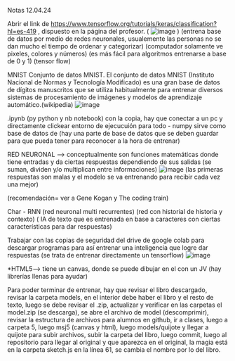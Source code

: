 Notas 12.04.24

Abrir el link de https://www.tensorflow.org/tutorials/keras/classification?hl=es-419 , dispuesto en la página del profesor. ( ![image](https://github.com/NAF02/audiv027-2024-1/assets/126721546/6982bb5a-82ce-433a-818c-21e93590fa41) )
(entrena base de datos por medio de redes neuronales, usualemente las personas no se dan mucho el tiempo de ordenar y categorizar) (computador solamente ve pixeles, colores y números) (es más fácil para algoritmos entrenarse a base de 0 y 1)
(tensor flow)

MNIST Conjunto de datos MNIST. El conjunto de datos MNIST (Instituto Nacional de Normas y Tecnología Modificado) es una gran base de datos de dígitos manuscritos que se utiliza habitualmente para entrenar diversos sistemas de procesamiento de imágenes y modelos de aprendizaje automático.(wikipedia)
![image](https://github.com/NAF02/audiv027-2024-1/assets/126721546/35cec9b9-52e8-47c3-82c8-02e63531bffd)


.ipynb (py python y nb notebook)
con la copia, hay que conectar a un pc y directamente clickear entorno de ejecucuión para todo - numpy sirve como base de datos de 
(hay una parte de base de datos que se deben guardar para que pueda tener para reconocer a la hora de entrenar)

RED NEURONAL --> conceptualmente son funciones matemáticas donde tiene entradas y da ciertas respuestas dependiendo de sus salidas (se suman, dividen y/o multiplican entre informaciones)
![image](https://github.com/NAF02/audiv027-2024-1/assets/126721546/ef94b7fc-4fd0-47cc-b330-904e52a58bc7) (las primeras respuestas son malas y el modelo se va entrenando para recibir cada vez una mejor)

(recomendación= ver a Gene Kogan y The coding train)

Char - RNN (red neuronal multi recurrentes) (red con historial de historia y contexto) ( IA de texto que es entrenada en base a caracteres con ciertas características para dar respuestas)

Trabajar con las copias de seguridad del drive de google colab para descargar programas para así entrenar una inteligencia que logre dar respuestas (se trata de entrenar directamente un tensorflow)
![image](https://github.com/NAF02/audiv027-2024-1/assets/126721546/183feb86-be21-40c4-8b79-bd3fb59802c7)

*HTML5--> tiene un canvas, donde se puede dibujar en el con un JV (hay librerías llenas para ayudar)

Para poder terminar de entrenar, hay que revisar el libro descargado, revisar la carpeta models, en el interior debe haber el libro y el resto de texto, luego se debe revisar el .zip, actualizar y verificar en las carpetas el
model.zip (se descarga), se abre el archivo de model (descomprimir), revisar la estructura de archivos para alumnos en github, ir a clases, luego a carpeta 5, luego msj5 (canvas y html), luego models/quijote y llegar a quijote para subir archivos, subir la carpeta del libro, luego commit,
luego al repositorio para llegar al original y que aparezca en el original, la magia está en la carpeta sketch.js en la línea 61, se cambia el nombre por lo del libro.
